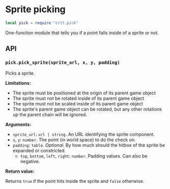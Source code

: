 # Sprite picking

```lua
local pick = require "crit.pick"
```

One-function module that tells you if a point falls inside of a sprite or not.

## API

### `pick.pick_sprite(sprite_url, x, y, padding)`

Picks a sprite.

**Limitations:**
  * The sprite must be positioned at the origin of its parent game object
  * The sprite must not be rotated inside of its parent game object
  * The sprite must not be scaled inside of its parent game object
  * The sprite's parent game object can be rotated, but any other rotations up
  the parent chain will be ignored.

**Arguments:**
  * `sprite_url`: `url | string`. An URL identifying the sprite component.
  * `x`, `y`: `number`. The point (in world space) to do the check on.
  * `padding`: `table`. *Optional.* By how much should the hitbox of the sprite
  be expanded or constricted.
    * `top`, `bottom`, `left`, `right`: `number`. Padding values. Can also be negative.

**Return value:**

Returns `true` if the point hits inside the sprite and `false` otherwise.